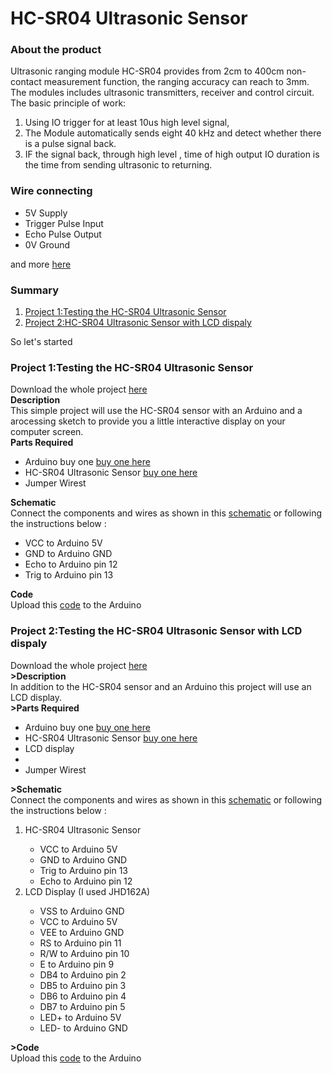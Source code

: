 <h1>HC-SR04 Ultrasonic Sensor</h1>
<h3>About the product</h3>
<p>
Ultrasonic ranging module HC-SR04 provides from 2cm to 400cm non-contact measurement function, the ranging accuracy can reach to 3mm. The modules includes ultrasonic transmitters, receiver and control circuit. The basic principle of work:
 <ol>
  <li>Using IO trigger for at least 10us high level signal,</li>
  <li>The Module automatically sends eight 40 kHz and detect whether there is a pulse signal back.</li>
  <li>IF the signal back, through high level , time of high output IO duration is the time from sending ultrasonic to returning.</li>
 </ol>
</p>
<h3>Wire connecting</h3>
<p>
 <ul>
  <li>5V Supply</li>
  <li>Trigger Pulse Input</li>
  <li>Echo Pulse Output</li>
  <li>0V Ground </li>
 </ul>
</p>
<p>and more <a href="http://www.micropik.com/PDF/HCSR04.pdf" target="_blank">here</a></p>
<h3>Summary</h3>
<p>
 <ol>
  <li><a href="#Project1">Project 1:Testing the HC-SR04 Ultrasonic Sensor</a></li>
  <li><a href="#Project2">Project 2:HC-SR04 Ultrasonic Sensor with LCD dispaly</a></li>
 </ol>
 So let's started
</p>
<h3 id="Project1">Project 1:Testing the HC-SR04 Ultrasonic Sensor</h3>
<p>
Download the whole project <a href="https://github.com/AhmedDjebali/Getting-Started-With/tree/master/Sensors/HC-SR04_Test">here<a><br/>
<strong>Description</strong><br/>
This simple project will use the HC-SR04 sensor with an Arduino and a arocessing sketch to provide you a little interactive display on your computer screen.<br/>
<strong>Parts Required</strong><br/>
<ul>
  <li>Arduino buy one <a href="">buy one here</a></li>
  <li>HC-SR04 Ultrasonic Sensor <a href="">buy one here</a></li>
  <li>Jumper Wirest</li>
</ul>
<strong>Schematic</strong><br/>
Connect the components and wires as shown in this <a href="https://github.com/AhmedDjebali/Getting-Started-With/blob/master/Sensors/HC-SR04_Test/Schematic.jpg">schematic</a> or following the instructions below : <br/>
<ul>
  <li>VCC to Arduino 5V</li>
  <li>GND to Arduino GND</li>
  <li>Echo to Arduino pin 12</li>
  <li>Trig to Arduino pin 13</li>
</ul>
<strong>Code</strong><br/>
Upload this <a href="https://github.com/AhmedDjebali/Getting-Started-With/blob/master/Sensors/HC-SR04_Test/HC-SR04_Test.ino">code</a> to the Arduino
</p>
<h3 id="Project2">Project 2:Testing the HC-SR04 Ultrasonic Sensor with LCD dispaly</h3>
<p>
Download the whole project <a href="https://github.com/AhmedDjebali/Getting-Started-With/tree/master/Sensors/HC-SR04_with_LCD">here<a><br/>
<strong>>Description</strong><br/>
In addition to the HC-SR04 sensor and an Arduino this project will use an LCD display.<br/>
<strong>>Parts Required</strong><br/>
<ul>
  <li>Arduino buy one <a href="">buy one here</a></li>
  <li>HC-SR04 Ultrasonic Sensor <a href="">buy one here</a></li>
  <li>LCD display<li/>
  <li>Jumper Wirest</li>
</ul>
<strong>>Schematic</strong><br/>
Connect the components and wires as shown in this <a href="https://github.com/AhmedDjebali/Getting-Started-With/blob/master/Sensors/HC-SR04_with_LCD/Schematic.jpg">schematic</a> or following the instructions below : <br/>
<ol>
 <li>HC-SR04 Ultrasonic Sensor</li>
 <ul>
  <li>VCC to Arduino 5V</li>
  <li>GND to Arduino GND</li>
  <li>Trig to Arduino pin 13</li>
  <li>Echo to Arduino pin 12</li>
</ul>
<li>LCD Display (I used JHD162A)</li>
<ul>
  <li>VSS to Arduino GND</li>
  <li>VCC to Arduino 5V</li>
  <li>VEE to Arduino GND</li>
  <li>RS to Arduino pin 11</li>
  <li>R/W to Arduino pin 10</li>
  <li>E to Arduino pin 9</li>
  <li>DB4 to Arduino pin 2</li>
  <li>DB5 to Arduino pin 3</li>
  <li>DB6 to Arduino pin 4</li>
  <li>DB7 to Arduino pin 5</li>
  <li>LED+ to Arduino 5V</li>
  <li>LED- to Arduino GND</li>
</ul>
</ol>
<strong>>Code</strong><br/>
Upload this <a href="https://github.com/AhmedDjebali/Getting-Started-With/blob/master/Sensors/HC-SR04_with_LCD/HC-SR04_with_LCD.ino">code</a> to the Arduino
</p>
